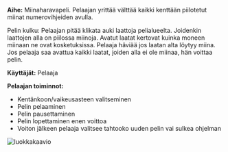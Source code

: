 **Aihe:** Miinaharavapeli. Pelaajan yrittää välttää kaikki kenttään piilotetut miinat numerovihjeiden avulla.

Pelin kulku:
Pelaajan pitää klikata auki laattoja pelialueelta. Joidenkin laattojen alla on piilossa miinoja. Avatut laatat kertovat kuinka moneen miinaan ne ovat kosketuksissa. Pelaaja häviää jos laatan alta löytyy miina. Jos pelaaja saa avattua kaikki laatat, joiden alla ei ole miinaa, hän voittaa pelin.

**Käyttäjät:** Pelaaja

**Pelaajan toiminnot:** 

* Kentänkoon/vaikeusasteen valitseminen
* Pelin pelaaminen
* Pelin pausettaminen
* Pelin lopettaminen enen voittoa
* Voiton jälkeen pelaaja valitsee tahtooko uuden pelin vai sulkea ohjelman


![luokkakaavio](/luokkakaavio.png)
